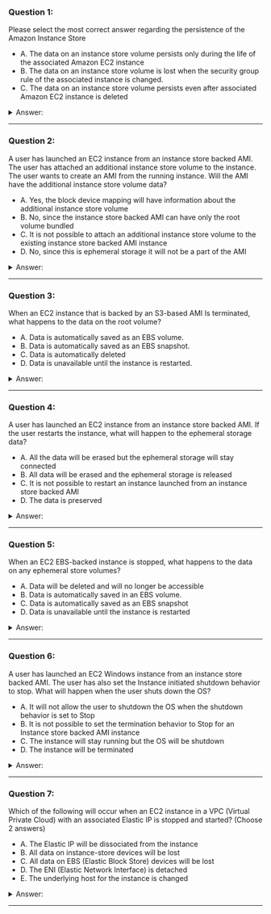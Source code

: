 ### Question 1:

Please select the most correct answer regarding the persistence of the Amazon Instance Store

- A. The data on an instance store volume persists only during the life of the associated Amazon EC2 instance
- B. The data on an instance store volume is lost when the security group rule of the associated instance is changed.
- C. The data on an instance store volume persists even after associated Amazon EC2 instance is deleted

<details><summary>Answer:</summary><p>
[A]

Categories:
[EC2, Instance Store]

Explanation:

Question 1@http://jayendrapatil.com/aws-ec2-instance-store-storage/

</p></details><hr>

### Question 2:

A user has launched an EC2 instance from an instance store backed AMI. The user has attached an additional instance store volume to the instance. The user wants to create an AMI from the running instance. Will the AMI have the additional instance store volume data?

- A. Yes, the block device mapping will have information about the additional instance store volume
- B. No, since the instance store backed AMI can have only the root volume bundled
- C. It is not possible to attach an additional instance store volume to the existing instance store backed AMI instance
- D. No, since this is ephemeral storage it will not be a part of the AMI

<details><summary>Answer:</summary><p>
[A]

Categories:
[EC2, Instance Store]

Explanation:

Question 2@http://jayendrapatil.com/aws-ec2-instance-store-storage/

</p></details><hr>

### Question 3:

When an EC2 instance that is backed by an S3-based AMI Is terminated, what happens to the data on the root volume?

- A. Data is automatically saved as an EBS volume.
- B. Data is automatically saved as an EBS snapshot.
- C. Data is automatically deleted
- D. Data is unavailable until the instance is restarted.

<details><summary>Answer:</summary><p>
[C]

Categories:
[S3, EC2, EBS]

Explanation:

Question 3@http://jayendrapatil.com/aws-ec2-instance-store-storage/

</p></details><hr>

### Question 4:

A user has launched an EC2 instance from an instance store backed AMI. If the user restarts the instance, what will happen to the ephemeral storage data?

- A. All the data will be erased but the ephemeral storage will stay connected
- B. All data will be erased and the ephemeral storage is released
- C. It is not possible to restart an instance launched from an instance store backed AMI
- D. The data is preserved

<details><summary>Answer:</summary><p>
[D]

Categories:
[EC2, Instance Store]

Explanation:

Question 4@http://jayendrapatil.com/aws-ec2-instance-store-storage/

</p></details><hr>

### Question 5:

When an EC2 EBS-backed instance is stopped, what happens to the data on any ephemeral store volumes?

- A. Data will be deleted and will no longer be accessible
- B. Data is automatically saved in an EBS volume.
- C. Data is automatically saved as an EBS snapshot
- D. Data is unavailable until the instance is restarted

<details><summary>Answer:</summary><p>
[A]

Categories:
[EC2, EBS]

Explanation:

Question 5@http://jayendrapatil.com/aws-ec2-instance-store-storage/

</p></details><hr>

### Question 6:

A user has launched an EC2 Windows instance from an instance store backed AMI. The user has also set the Instance initiated shutdown behavior to stop. What will happen when the user shuts down the OS?

- A. It will not allow the user to shutdown the OS when the shutdown behavior is set to Stop
- B. It is not possible to set the termination behavior to Stop for an Instance store backed AMI instance
- C. The instance will stay running but the OS will be shutdown
- D. The instance will be terminated

<details><summary>Answer:</summary><p>
[B]

Categories:
[EC2, Instance Store]

Explanation:

Question 6@http://jayendrapatil.com/aws-ec2-instance-store-storage/

</p></details><hr>

### Question 7:

Which of the following will occur when an EC2 instance in a VPC (Virtual Private Cloud) with an associated Elastic IP is stopped and started? (Choose 2 answers)

- A. The Elastic IP will be dissociated from the instance
- B. All data on instance-store devices will be lost
- C. All data on EBS (Elastic Block Store) devices will be lost
- D. The ENI (Elastic Network Interface) is detached
- E. The underlying host for the instance is changed

<details><summary>Answer:</summary><p>
[B, E]

Categories:
[EC2, EBS, VPC]

Explanation:

Question 7@http://jayendrapatil.com/aws-ec2-instance-store-storage/

</p></details><hr>


